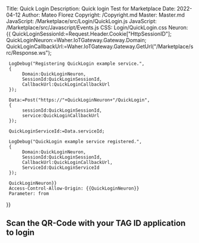 ﻿Title: Quick Login
Description: Quick login Test for Marketplace
Date: 2022-04-12
Author: Mateo Florez
Copyright: /Copyright.md
Master: Master.md
JavaScript: /Marketplace/src/Login/QuickLogin.js
JavaScript: /Marketplace/src/Javascript/Events.js
CSS: Login/QuickLogin.css
Neuron: {{
     QuickLoginSessionId:=Request.Header.Cookie["HttpSessionID"];
     QuickLoginNeuron:=Waher.IoTGateway.Gateway.Domain;
     QuickLoginCallbackUrl:=Waher.IoTGateway.Gateway.GetUrl("/Marketplace/src/Response.ws");

     LogDebug("Registering QuickLogin example service.",
     {
          Domain:QuickLoginNeuron,
          SessionId:QuickLoginSessionId,
          CallbackUrl:QuickLoginCallbackUrl
     });

     Data:=Post("https://"+QuickLoginNeuron+"/QuickLogin",
     {
          sessionId:QuickLoginSessionId,
          service:QuickLoginCallbackUrl
     });

     QuickLoginServiceId:=Data.serviceId;

     LogDebug("QuickLogin example service registered.",
     {
          Domain:QuickLoginNeuron,
          SessionId:QuickLoginSessionId,
          CallbackUrl:QuickLoginCallbackUrl,
          ServiceId:QuickLoginServiceId
     });

     QuickLoginNeuron}}
     Access-Control-Allow-Origin: {{QuickLoginNeuron}}
     Parameter: from
}}


<div class="container text-center">
	<h2>Scan the QR-Code with your TAG ID application to login</h2>
	<div>
	<div id="quickLoginCode"
     		data-mode="image"
     		data-purpose= "To perform a quick login on the Test Marketplace, and display your identity information on the page. This request is valid for one (1) minute."
     		data-serviceId = "{{QuickLoginServiceId}}"
     	/>
	</div>
</div>

